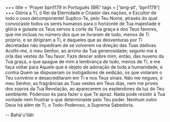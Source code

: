 +++
title = 'Prayer bpn1179 in Português (BR)'
tags = ['lang-pt', 'bpn1179']
+++
Glória a Ti, ó Rei da Eternidade e Criador das nações, e Escultor de todo o osso decomponente! Suplico-Te, pelo Teu Nome, através do qual convocaste todos os seres humanos para o horizonte de Tua majestade e glória e guiaste os Teus servos à corte da Tua graça e dos Teus favores, que me incluas no número dos que se livraram de tudo, menos de Ti próprio, e se dirigiram a Ti, e daqueles que as desventuras por Ti decretadas não impediram de se volverem na direção das Tuas dádivas.
Acolhi-me, ó meu Senhor, ao arrimo da Tua generosidade; segurei-me à orla das vestes do Teu favor. Faze descer sobre mim, então, das nuvens da Tua graça, o que apague de mim a lembrança de tudo, menos de Ti, e me faça voltar para Aquele que é objeto de adoração de toda a humanidade, e contra Quem se dispuseram os instigadores de sedição, os que violaram o Teu convénio e desacreditaram em Ti e nos Teus sinais.
Não me negues, ó meu Senhor, as fragrâncias as Tuas vestes em Teus dias, nem me prives dos sopros da Tua Revelação, ao aparecerem os esplendores da luz do Teu semblante. Poderoso és para fazer o que Te apraz. Nada pode resistir à Tua vontade nem frustrar o que determinaste pelo Teu poder.
Nenhum outro Deus há além de Ti, o Todo-Poderoso, a Suprema Sabedoria.

-- Bahá'u'lláh
